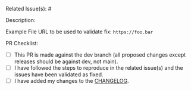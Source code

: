 Related Issue(s): #

Description:

Example File URL to be used to validate fix: `https://foo.bar`

PR Checklist:

- [ ] This PR is made against the dev branch (all proposed changes except releases should be against dev, not main).
- [ ] I have followed the steps to reproduce in the related issue(s) and the issues have been validated as fixed.
- [ ] I have added my changes to the [CHANGELOG](https://github.com/source-cooperative/viewers/blob/dev/CHANGELOG.md).

